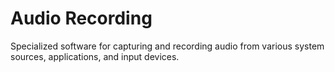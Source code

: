 # Audio Recording

Specialized software for capturing and recording audio from various system sources, applications, and input devices.
